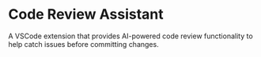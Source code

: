 # Code Review Assistant

A VSCode extension that provides AI-powered code review functionality to help catch issues before committing changes.

